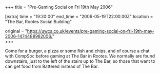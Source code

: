 +++
title = "Pre-Gaming Social on Fri 19th May 2006"

[extra]
time = "19:30:00"
end_time = "2006-05-19T22:00:00Z"
location = "The Bar, Rootes Social Building"

original = "https://uwcs.co.uk/events/pre-gaming-social-on-fri-19th-may-2006-1474488982006/"    
+++

Come for a burger, a pizza or some fish and chips, and of course a chat with CompSoc before gaming at The Bar in Rootes. We normally are found downstairs, just to the left of the stairs up to The Bar, so those that want to can get food from Battered instead of The Bar.

